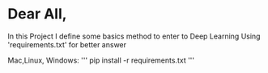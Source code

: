 # Dear All, 

In this Project I define some basics method to enter to Deep Learning
Using 'requirements.txt' for better answer 

Mac,Linux, Windows:
'''
pip install -r requirements.txt
'''
